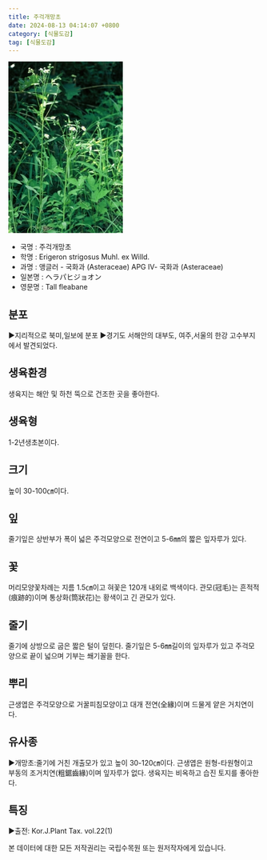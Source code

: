 ```yaml
---
title: 주걱개망초
date: 2024-08-13 04:14:07 +0800
category: [식물도감]
tag: [식물도감]
---
```




![주걱개망초](/assets/img/fileUpload/plants/basic/Compositae/Erigeron/2680/1_th2.JPG)
- 국명 : 주걱개망초
- 학명 : Erigeron strigosus Muhl. ex Willd.
- 과명 : 앵글러 - 국화과 (Asteraceae) APG Ⅳ- 국화과 (Asteraceae)
- 일본명 : ヘラパヒジョオン
- 영문명 : Tall fleabane


## 분포
▶지리적으로 북미,일보에 분포
▶경기도 서해안의 대부도, 여주,서울의 한강 고수부지에서 발견되었다.
## 생육환경
생육지는 해안 및 하천 뚝으로 건조한 곳을 좋아한다.
## 생육형
1-2년생초본이다.
## 크기
높이 30-100㎝이다.
## 잎
줄기잎은 상반부가 폭이 넓은 주걱모양으로 전연이고 5-6㎜의 짧은 잎자루가 있다.
## 꽃
머리모양꽃차례는 지름 1.5㎝이고 혀꽃은 120개 내외로 백색이다. 관모(冠毛)는 흔적적(痕跡的)이며 통상화(筒狀花)는 황색이고 긴 관모가 있다.
## 줄기
줄기에 상방으로 굽은 짧은 털이 덮힌다. 줄기잎은 5-6㎜길이의 잎자루가 있고 주걱모양으로 끝이 넓으며 기부는 쐐기꼴을 한다.
## 뿌리
근생엽은 주걱모양으로 거꿀피침모양이고 대개 전연(全緣)이며 드물게 얕은 거치연이다.
## 유사종
▶개망초:줄기에 거친 개출모가 있고 높이 30-120㎝이다. 근생엽은 원형-타원형이고 부동의 조거치연(粗鋸齒緣)이며 잎자루가 없다. 생육지는 비옥하고 습진 토지를 좋아한다.
## 특징
▶출전: Kor.J.Plant Tax. vol.22(1)






본 데이터에 대한 모든 저작권리는 국립수목원 또는 원저작자에게 있습니다.
